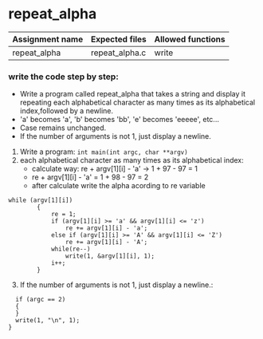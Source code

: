 # repeat_alpha

| Assignment name | Expected files | Allowed functions |
| --------------- | -------------  | ----------------- |
| repeat_alpha     | repeat_alpha.c   | write             |

### write the code step by step:
* Write a program called repeat_alpha that takes a string and display it repeating each alphabetical character as many times as its alphabetical index,followed by a newline.
* 'a' becomes 'a', 'b' becomes 'bb', 'e' becomes 'eeeee', etc...
* Case remains unchanged.
* If the number of arguments is not 1, just display a newline.

1. Write a program: ``` int main(int argc, char **argv) ```
2. each alphabetical character as many times as its alphabetical index:
   - calculate way: re + argv[1][i] - 'a' -> 1 + 97 - 97 = 1
   - re + argv[1][i] - 'a' = 1 + 98 - 97 = 2
   - after calculate write the alpha acording to re variable
```
while (argv[1][i])
        {
            re = 1;
            if (argv[1][i] >= 'a' && argv[1][i] <= 'z')
                re += argv[1][i] - 'a';
            else if (argv[1][i] >= 'A' && argv[1][i] <= 'Z')
                re += argv[1][i] - 'A';
            while(re--)
                write(1, &argv[1][i], 1);
            i++;
        }
```
3. If the number of arguments is not 1, just display a newline.:
```
  if (argc == 2)
  {
  }
  write(1, "\n", 1);
}
```
